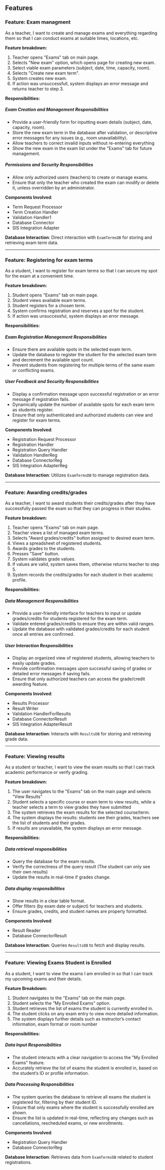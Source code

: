 ## Features

### Feature: Exam managment
As a teacher, I want to create and manage exams and everything regarding them so that I can conduct exams at suitable times, locations, etc.

**Feature breakdown:**
1. Teacher opens "Exams" tab on main page.
1. Selects "New exam" option, which opens page for creating new exam.
1. Select viable exam parameters (subject, date, time, capacity, room).
1. Selects "Create new exam term".
1. System creates new exam.
1. If action was unsuccessfull, system displays an error message and returns teacher to step 3.
   

**Responsibilities:**

##### **Exam Creation and Management Responsibilities**
- Provide a user-friendly form for inputting exam details (subject, date, capacity, room).
- Store the new exam term in the database after validation, or descriptive error messages for any issues (e.g., room unavailability).
- Allow teachers to correct invalid inputs without re-entering everything
- Show the new exam in the exam list under the "Exams" tab for future management.

##### **Permissions and Security Responsibilities**
- Allow only authorized users (teachers) to create or manage exams.
- Ensure that only the teacher who created the exam can modify or delete it, unless overridden by an administrator.

**Components Involved**:
  - Term Request Processor
  - Term Creation Handler
  - Validation Handler1
  - Database Connector
  - SIS Integration Adapter

**Database Interaction**: Direct interaction with `ExamTermsDB` for storing and retrieving exam term data.

---

### Feature: Registering for exam terms
As a student, I want to register for exam terms so that I can secure my spot for the exam at a convenient time.

**Feature breakdown:**
1. Student opens "Exams" tab on main page.
1. Student views available exam terms.
1. Student registers for a chosen term.
1. System confirms registration and reserves a spot for the student.
1. If action was unsuccessful, system displays an error message.

**Responsibilities:**

##### **Exam Registration Management Responsibilities**
- Ensure there are available spots in the selected exam term.
- Update the database to register the student for the selected exam term and decrement the available spot count.
- Prevent students from registering for multiple terms of the same exam or conflicting exams.

##### **User Feedback and Security Responsibilities**
- Display a confirmation message upon successful registration or an error message if registration fails.
- Dynamically update the number of available spots for each exam term as students register.
- Ensure that only authenticated and authorized students can view and register for exam terms.

**Components Involved**:
  - Registration Request Processor
  - Registration Handler
  - Registration Query Handler
  - Validation HandlerReg
  - Database ConnectorReg
  - SIS Integration AdapterReg

**Database Interaction**: Utilizes `ExamTermsDB` to manage registration data.


---

### Feature: Awarding credits/grades
As a teacher, I want to award students their credits/grades after they have successfully passed the exam so that they can progress in their studies.

**Feature breakdown:**
1. Teacher opens "Exams" tab on main page.
1. Teacher views a list of managed exam terms.
1. Selects "Award grades/credits" button assigned to desired exam term.
1. Views a spreadsheet of registered students.
1. Awards grades to the students.
1. Presses "Save" button.
1. System validates grade values.
1. If values are valid, system saves them, otherwise returns teacher to step 5. 
1. System records the credits/grades for each student in their academic profile.

**Responsibilities:**

##### **Data Management Responsibilities**
- Provide a user-friendly interface for teachers to input or update grades/credits for students registered for the exam term.
- Validate entered grades/credits to ensure they are within valid ranges.
- Update the database with validated grades/credits for each student once all entries are confirmed.

##### **User Interaction Responsibilities**
- Display an organized view of registered students, allowing teachers to easily update grades.
- Provide confirmation messages upon successful saving of grades or detailed error messages if saving fails.
- Ensure that only authorized teachers can access the grade/credit awarding feature.

**Components Involved**:
  - Results Processor
  - Result Writer
  - Validation HandlerForResults
  - Database ConnectorResult
  - SIS Integration AdapterResult

**Database Interaction**: Interacts with `ResultsDB` for storing and retrieving grade data.

---

### Feature: Viewing results
As a student or teacher, I want to view the exam results so that I can track academic performance or verify grading.

**Feature breakdown:**
1. The user navigates to the "Exams" tab on the main page and selects "View Results"
1. Student selects a specific course or exam term to view results, while a teacher selects a term to view grades they have submitted
1. The system retrieves the exam results for the selected course/term.
1. The system displays the results: students see their grades, teachers see the list of students and their grades.
1. If results are unavailable, the system displays an error message.

**Responsibilities:**

##### **Data retrieval responsibilities**
- Query the database for the exam results.
- Verify the correctness of the query result (The student can only see their own results)
- Update the results in real-time if grades change.

##### **Data display responsibilities**
- Show results in a clear table format.
- Offer filters (by exam date or subject) for teachers and students.
- Ensure grades, credits, and student names are properly formatted.

**Components Involved**:
  - Result Reader
  - Database ConnectorResult

**Database Interaction**: Queries `ResultsDB` to fetch and display results.

---

### Feature: Viewing Exams Student is Enrolled

As a student, I want to view the exams I am enrolled in so that I can track my upcoming exams and their details.

**Feature Breakdown:**
1. Student navigates to the "Exams" tab on the main page.
1. Student selects the "My Enrolled Exams" option.
1. Student retrieves the list of exams the student is currently enrolled in.
1. The student clicks on any exam entry to view more detailed information.
1. The system displays further details such as instructor’s contact information, exam format or room number

**Responsibilities:**

##### **Data Input Responsibilities**
- The student interacts with a clear navigation to access the "My Enrolled Exams" feature.
- Accurately retrieve the list of exams the student is enrolled in, based on the student’s ID or profile information.

##### **Data Processing Responsibilities**
- The system queries the database to retrieve all exams the student is registered for, filtering by their student ID.
- Ensure that only exams where the student is successfully enrolled are shown.
- Ensure the list is updated in real-time, reflecting any changes such as cancellations, rescheduled exams, or new enrollments.

**Components Involved**:
  - Registration Query Handler
  - Database ConnectorReg

**Database Interaction**: Retrieves data from `ExamTermsDB` related to student registrations.

